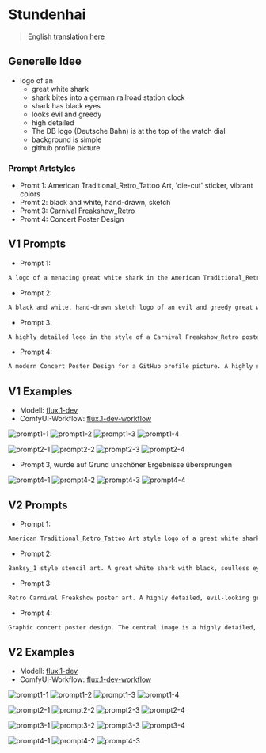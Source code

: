 # Stundenhai

> [English translation here](/designs-by-hase808/stundenhai_en.md)

## Generelle Idee

- logo of an
    - great white shark
    - shark bites into a german railroad station clock
    - shark has black eyes
    - looks evil and greedy
    - high detailed
    - The DB logo (Deutsche Bahn) is at the top of the watch dial
    - background is simple
    - github profile picture

### Prompt Artstyles

- Promt 1: American Traditional_Retro_Tattoo Art, 'die-cut' sticker, vibrant colors
- Promt 2: black and white, hand-drawn, sketch
- Promt 3: Carnival Freakshow_Retro
- Promt 4: Concert Poster Design

## V1 Prompts

- Prompt 1:
```txt
A logo of a menacing great white shark in the American Traditional_Retro_Tattoo Art style. The shark has soulless black eyes and a greedy sneer, biting viciously into a classic German railroad station clock. The clock, featuring the Deutsche Bahn (DB) logo at the top, is cracked and shows the time eleven forty-three. The design has bold black outlines, vibrant, saturated colors, and is presented as a 'die-cut' sticker with a thick white border. Perfect for a GitHub profile picture, high detail, simple background.
```
- Prompt 2:
```txt
A black and white, hand-drawn sketch logo of an evil and greedy great white shark viciously biting into a classic German railroad station clock. The shark's eyes are solid, soulless black voids. The highly detailed clock face clearly shows the time eleven forty-three and features the 'DB' (Deutsche Bahn) logo at the top. The art style is that of a detailed graphite pencil or ink sketch, with intricate linework and cross-hatching for shading. The composition is centered and circular, perfect for a GitHub profile picture, set against a simple, clean white background.
```
- Prompt 3:
```txt
A highly detailed logo in the style of a Carnival Freakshow_Retro poster. The poster, on an aged and weathered paper background, sensationally presents a monstrous, evil great white shark with pitch-black eyes and a greedy expression. The shark is billed as "The Beast that Ate the Timetable!", shown biting into a German railroad station clock. The clock face, with the DB logo at the top, is shattered and shows 11:43. The design uses garish, faded colors, bold, vintage typography, and a hand-painted aesthetic. Circular composition perfect for a GitHub profile picture.
```
- Prompt 4:
```txt
A modern Concert Poster Design for a GitHub profile picture. A highly stylized, graphic logo of an evil great white shark. The shark, composed of clean vector shapes and sharp angles, has menacing solid-black eyes and is biting into a minimalist German railroad station clock. The clock dial shows eleven forty-three and features the DB logo. The design uses a limited, high-contrast 3-color palette (e.g., charcoal gray, signal red, and cream) with a subtle screen-print texture overlay. Simple background, high detail, very graphic and bold.
```

## V1 Examples

- Modell: [flux.1-dev](https://huggingface.co/black-forest-labs/FLUX.1-dev)
- ComfyUI-Workflow: [flux.1-dev-workflow](/assets/flux.1-dev-workflow.json)

![prompt1-1](/assets/designs-by-hase808/stundenhai/v1/prompt1-1.png)
![prompt1-2](/assets/designs-by-hase808/stundenhai/v1/prompt1-2.png)
![prompt1-3](/assets/designs-by-hase808/stundenhai/v1/prompt1-3.png)
![prompt1-4](/assets/designs-by-hase808/stundenhai/v1/prompt1-4.png)

![prompt2-1](/assets/designs-by-hase808/stundenhai/v1/prompt2-1.png)
![prompt2-2](/assets/designs-by-hase808/stundenhai/v1/prompt2-2.png)
![prompt2-3](/assets/designs-by-hase808/stundenhai/v1/prompt2-3.png)
![prompt2-4](/assets/designs-by-hase808/stundenhai/v1/prompt2-4.png)

- Prompt 3, wurde auf Grund unschöner Ergebnisse übersprungen

![prompt4-1](/assets/designs-by-hase808/stundenhai/v1/prompt4-1.png)
![prompt4-2](/assets/designs-by-hase808/stundenhai/v1/prompt4-2.png)
![prompt4-3](/assets/designs-by-hase808/stundenhai/v1/prompt4-3.png)
![prompt4-4](/assets/designs-by-hase808/stundenhai/v1/prompt4-4.png)

## V2 Prompts

- Prompt 1:
```txt
American Traditional_Retro_Tattoo Art style logo of a great white shark biting into a classic German railroad station clock. The shark has a greedy, evil expression with solid black eyes. Rendered with bold black outlines and a vibrant color palette. The clock face features the "DB" (Deutsche Bahn) logo at the 12 o'clock position. High detail. The design is presented as a 'die-cut' sticker with a simple background, perfect for a GitHub profile picture.
```
- Prompt 2:
```txt
Banksy_1 style stencil art. A great white shark with black, soulless eyes greedily bites into a German railroad station clock. The "DB" (Deutsche Bahn) logo is visible at the top of the clock face. The artwork has a gritty, high-contrast, spray-painted texture on a simple wall background. The shark itself is the main focus, embodying a powerful, rebellious statement. A perfect, iconic logo for a GitHub profile picture.
```
- Prompt 3:
```txt
Retro Carnival Freakshow poster art. A highly detailed, evil-looking great white shark with pitch-black eyes greedily crunches down on a German railroad station clock. The art style is distressed and aged, with muted, vintage colors and bold, slightly sinister typography. The "DB" (Deutsche Bahn) logo is clearly visible at the top of the clock dial. The background is simple, resembling aged parchment, making it an eye-catching logo for a GitHub profile picture.
```
- Prompt 4:
```txt
Graphic concert poster design. The central image is a highly detailed, evil great white shark with black eyes, biting into a German railroad station clock. The "DB" (Deutsche Bahn) logo is incorporated into the clock face design at the top. The style is reminiscent of a screen-printed gig poster with a limited, bold color palette, clean vector lines, and a simple, solid-colored background. A strong, iconic logo design suitable for a GitHub profile picture.
```

## V2 Examples

- Modell: [flux.1-dev](https://huggingface.co/black-forest-labs/FLUX.1-dev)
- ComfyUI-Workflow: [flux.1-dev-workflow](/assets/flux.1-dev-workflow.json)

![prompt1-1](/assets/designs-by-hase808/stundenhai/v2/prompt1-1.png)
![prompt1-2](/assets/designs-by-hase808/stundenhai/v2/prompt1-2.png)
![prompt1-3](/assets/designs-by-hase808/stundenhai/v2/prompt1-3.png)
![prompt1-4](/assets/designs-by-hase808/stundenhai/v2/prompt1-4.png)

![prompt2-1](/assets/designs-by-hase808/stundenhai/v2/prompt2-1.png)
![prompt2-2](/assets/designs-by-hase808/stundenhai/v2/prompt2-2.png)
![prompt2-3](/assets/designs-by-hase808/stundenhai/v2/prompt2-3.png)
![prompt2-4](/assets/designs-by-hase808/stundenhai/v2/prompt2-4.png)

![prompt3-1](/assets/designs-by-hase808/stundenhai/v2/prompt3-1.png)
![prompt3-2](/assets/designs-by-hase808/stundenhai/v2/prompt3-2.png)
![prompt3-3](/assets/designs-by-hase808/stundenhai/v2/prompt3-3.png)
![prompt3-4](/assets/designs-by-hase808/stundenhai/v2/prompt3-4.png)

![prompt4-1](/assets/designs-by-hase808/stundenhai/v2/prompt4-1.png)
![prompt4-2](/assets/designs-by-hase808/stundenhai/v2/prompt4-2.png)
![prompt4-3](/assets/designs-by-hase808/stundenhai/v2/prompt4-3.png)
